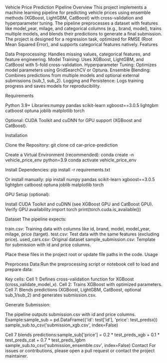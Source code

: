 Vehicle Price Prediction Pipeline
Overview
This project implements a machine learning pipeline for predicting vehicle prices using ensemble methods (XGBoost, LightGBM, CatBoost) with cross-validation and hyperparameter tuning. The pipeline preprocesses a dataset with features like model_year, milage, and categorical columns (e.g., brand, model), trains multiple models, and blends their predictions to generate a final submission. The project is designed for a regression task, optimized for RMSE (Root Mean Squared Error), and supports categorical features natively.
Features

Data Preprocessing: Handles missing values, categorical features, and feature engineering.
Model Training: Uses XGBoost, LightGBM, and CatBoost with 5-fold cross-validation.
Hyperparameter Tuning: Optimizes model parameters using GridSearchCV or Optuna.
Ensemble Blending: Combines predictions from multiple models and optional external submissions (sub_1, sub_2).
Logging and Persistence: Logs training progress and saves models for reproducibility.

Requirements

Python 3.9+
Libraries:numpy
pandas
scikit-learn
xgboost==3.0.5
lightgbm
catboost
optuna
joblib
matplotlib
torch


Optional: CUDA Toolkit and cuDNN for GPU support (XGBoost and CatBoost).

Installation

Clone the Repository:
git clone <repository-url>
cd car-price-prediction


Create a Virtual Environment (recommended):
conda create -n vehicle_price_env python=3.9
conda activate vehicle_price_env


Install Dependencies:
pip install -r requirements.txt

Or install manually:
pip install numpy pandas scikit-learn xgboost==3.0.5 lightgbm catboost optuna joblib matplotlib torch





GPU Setup (optional):

Install CUDA Toolkit and cuDNN (see XGBoost GPU and CatBoost GPU).
Verify GPU availability:import torch
print(torch.cuda.is_available())





Dataset
The pipeline expects:

train.csv: Training data with columns like id, brand, model, model_year, milage, price (target).
test.csv: Test data with the same features (excluding price).
used_cars.csv: Original dataset
sample_submission.csv: Template for submission with id and price columns.

Place these files in the project root or update file paths in the code.
Usage

Preprocess Data:Run the preprocessing script or notebook cell to load and prepare data:

Key cells:
Cell 1: Defines cross-validation function for XGBoost (cross_validate_model_x).
Cell 2: Trains XGBoost with optimized parameters.
Cell 7: Blends predictions (XGBoost, LightGBM, CatBoost, optional sub_1/sub_2) and generates submission.csv.

Generate Submission:

The pipeline outputs submission.csv with id and price columns.
Example:sample_sub = pd.DataFrame({'id': test['id'], 'price': test_predsx})
sample_sub.to_csv('submission_xgb.csv', index=False)



Cell 7 blends predictions:sample_sub['price'] = 0.2 * test_preds_xgb + 0.1 * test_preds_cat + 0.7 * test_preds_lgbm
sample_sub.to_csv('submission_ensemble.csv', index=False)
Contact
For issues or contributions, please open a pull request or contact the project maintainer.

